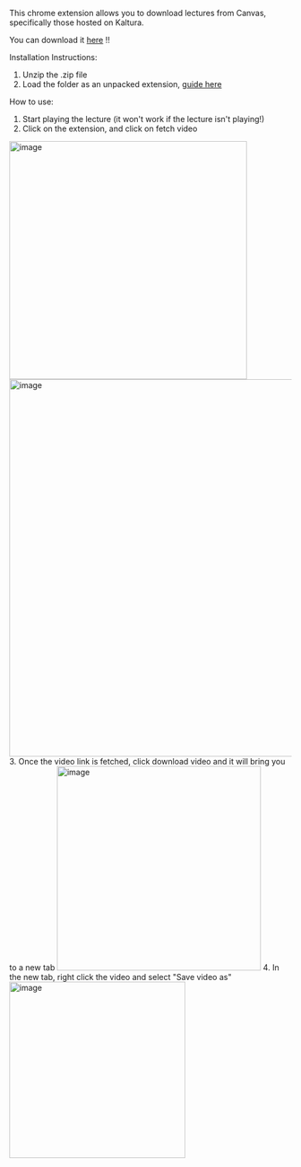 This chrome extension allows you to download lectures from Canvas, specifically those hosted on Kaltura.

You can download it [here](https://github.com/euanlimzx/Canvas-Kaltura-Downloader/releases/tag/1.0.0) !!

Installation Instructions:
1. Unzip the .zip file
2. Load the folder as an unpacked extension, [guide here](https://webkul.com/blog/how-to-install-the-unpacked-extension-in-chrome/)

How to use:
1. Start playing the lecture (it won't work if the lecture isn't playing!)
2. Click on the extension, and click on fetch video
<img width="424" alt="image" src="https://github.com/user-attachments/assets/3b3f3489-d0b0-49bb-9a4c-5a80507f87a9">
<img width="672" alt="image" src="https://github.com/user-attachments/assets/cf0c34bc-f25d-4efe-825a-d27c575954ff">
3. Once the video link is fetched, click download video and it will bring you to a new tab
<img width="364" alt="image" src="https://github.com/user-attachments/assets/eaa3bee3-1253-4b70-a895-936d6e6cbac4">
4. In the new tab, right click the video and select "Save video as"
<img width="314" alt="image" src="https://github.com/user-attachments/assets/7e2ac331-9949-4089-b67d-95ee5cc8fc70">


